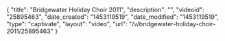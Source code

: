 {
    "title": "Bridgewater Holiday Choir 2011",
    "description": "",
    "videoid": "25895463",
    "date_created": "1453119519",
    "date_modified": "1453119519",
    "type": "captivate",
    "layout": "video",
    "url": "\/v\/bridgewater-holiday-choir-2011\/25895463"
}